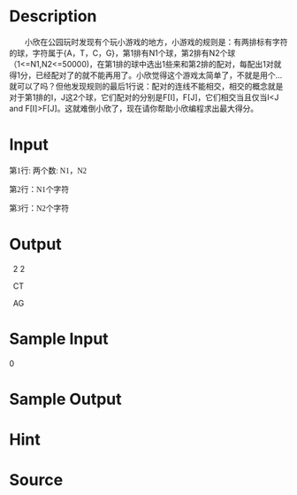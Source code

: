 
# Description

<div class="content"><p class="MsoNormal" style="text-indent:21.0pt;mso-char-indent-count:2.0"><span style="font-family:宋体;mso-ascii-font-family:Calibri;mso-hansi-font-family:Calibri">小欣在公园玩时发现有个玩小游戏的地方，小游戏的规则是：有两排标有字符的球，字符属于</span><span lang="EN-US">{A</span><span style="font-family:宋体;mso-ascii-font-family:Calibri;
mso-hansi-font-family:Calibri">，</span><span lang="EN-US">T</span><span style="font-family:宋体;mso-ascii-font-family:Calibri;mso-hansi-font-family:Calibri">，</span><span lang="EN-US">C</span><span style="font-family:宋体;mso-ascii-font-family:Calibri;
mso-hansi-font-family:Calibri">，</span><span lang="EN-US">G}</span><span style="font-family:宋体;mso-ascii-font-family:Calibri;mso-hansi-font-family:Calibri">，第</span><span lang="EN-US">1</span><span style="font-family:宋体;mso-ascii-font-family:Calibri;
mso-hansi-font-family:Calibri">排有</span><span lang="EN-US">N1</span><span style="font-family:宋体;mso-ascii-font-family:Calibri;mso-hansi-font-family:Calibri">个球，第</span><span lang="EN-US">2</span><span style="font-family:宋体;mso-ascii-font-family:Calibri;
mso-hansi-font-family:Calibri">排有</span><span lang="EN-US">N2</span><span style="font-family:宋体;mso-ascii-font-family:Calibri;mso-hansi-font-family:Calibri">个球（</span><span lang="EN-US">1&lt;=N1,N2&lt;=50000)</span><span style="font-family:宋体;mso-ascii-font-family:
Calibri;mso-hansi-font-family:Calibri">，在第</span><span lang="EN-US">1</span><span style="font-family:宋体;mso-ascii-font-family:Calibri;mso-hansi-font-family:Calibri">排的球中选出</span><span lang="EN-US">1</span><span style="font-family:宋体;mso-ascii-font-family:Calibri;
mso-hansi-font-family:Calibri">些来和第</span><span lang="EN-US">2</span><span style="font-family:宋体;mso-ascii-font-family:Calibri;mso-hansi-font-family:Calibri">排的配对，每配出</span><span lang="EN-US">1</span><span style="font-family:宋体;mso-ascii-font-family:Calibri;
mso-hansi-font-family:Calibri">对就得</span><span lang="EN-US">1</span><span style="font-family:宋体;mso-ascii-font-family:Calibri;mso-hansi-font-family:Calibri">分，已经配对了的就不能再用了。小欣觉得这个游戏太简单了，不就是用个</span><span lang="EN-US">…</span><span style="font-family:宋体;mso-ascii-font-family:Calibri;
mso-hansi-font-family:Calibri">就可以了吗？但他发现规则的最后</span><span lang="EN-US">1</span><span style="font-family:宋体;mso-ascii-font-family:Calibri;mso-hansi-font-family:Calibri">行说：配对的连线不能相交，相交的概念就是对于第</span><span lang="EN-US">1</span><span style="font-family:宋体;mso-ascii-font-family:Calibri;
mso-hansi-font-family:Calibri">排的</span><span lang="EN-US">I</span><span style="font-family:宋体;mso-ascii-font-family:Calibri;mso-hansi-font-family:Calibri">，</span><span lang="EN-US">J</span><span style="font-family:宋体;mso-ascii-font-family:Calibri;
mso-hansi-font-family:Calibri">这</span><span lang="EN-US">2</span><span style="font-family:宋体;mso-ascii-font-family:Calibri;mso-hansi-font-family:Calibri">个球，它们配对的分别是</span><span lang="EN-US">F[I]</span><span style="font-family:宋体;mso-ascii-font-family:Calibri;
mso-hansi-font-family:Calibri">，</span><span lang="EN-US">F[J]</span><span style="font-family:宋体;mso-ascii-font-family:Calibri;mso-hansi-font-family:Calibri">，它们相交当且仅当</span><span lang="EN-US">I&lt;J and F[I]&gt;F[J]</span><span style="font-family:宋体;
mso-ascii-font-family:Calibri;mso-hansi-font-family:Calibri">。这就难倒小欣了，现在请你帮助小欣编程求出最大得分。</span></p>
<p></p></div>

# Input

<div class="content"><div>
<p class="MsoNormal" align="left"><span style="font-family: 宋体;">第<span lang="EN-US">1</span>行<span lang="EN-US">: </span>两个数<span lang="EN-US">: N1</span>，<span lang="EN-US">N2<o:p></o:p></span></span></p>
<p class="MsoNormal" align="left"><span style="font-family: 宋体;">第<span lang="EN-US">2</span>行：<span lang="EN-US">N1</span>个字符</span></p>
<p class="MsoNormal" align="left"><span style="font-family: 宋体;"><span lang="EN-US"><o:p></o:p></span></span><span style="font-family: 宋体;">第<span lang="EN-US">3</span>行：<span lang="EN-US">N2</span>个字符<span lang="EN-US"><o:p></o:p></span></span></p>
<p class="MsoNormal" align="left"></p>
</div>
<div>
<p></p>
</div></div>

# Output

<div class="content"><p class="MsoNormal" align="left" style="text-indent: 5.25pt;"><span style="text-indent: 5.25pt;">2 2</span></p>
<p class="MsoNormal" align="left" style="text-indent: 5.25pt;">CT</p>
<p class="MsoNormal" align="left" style="text-indent: 5.25pt;">AG</p>
<p class="MsoNormal" align="left" style="text-indent: 5.25pt;"></p>
<p class="MsoNormal" align="left"></p>
<p></p></div>

# Sample Input

<div class="content"><span class="sampledata">0</span></div>

# Sample Output

<div class="content"><span class="sampledata"></span></div>

# Hint

<div class="content"><p></p></div>

# Source

<div class="content"><p><a href="problemset.php?search="></a></p></div>

